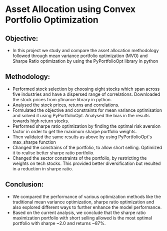 # Asset Allocation using Convex Portfolio Optimization

## Objective: 
- In this project we study and compare the asset allocation methodology followed through mean variance portfolio optimization (MVO) and Sharpe Ratio optimization by using the PyPortfolioOpt library in python 

## Methodology: 
- Performed stock selection by choosing eight stocks which span across five industries and have a dispersed range of correlations. Downloaded the stock prices from yfinance library in python. 
- Analysed the stock prices, returns and correlations. 
- Formulated the objective and constraints for mean variance optimisation and solved it using PyPortfolioOpt. Analysed the bias in the results towards high return stocks. 
- Performed sharpe ratio optimization by finding the optimal risk aversion factor in order to get the maximum sharpe portfolio weights. 
- Then validated the same results as above by using PyPortfolioOpt's max_sharpe function 
- Changed the constrains of the portfolio, to allow short selling. Optimized it to realise better sharpe ratio portfolio. 
- Changed the sector constraints of the portfolio, by restricting the weights on tech stocks. This provided better diversification but resulted in a reduction in sharpe ratio. 

## Conclusion: 
- We compared the performance of various optimization methods like the traditional mean variance optimization, sharpe ratio optimization and also explored different ways to further enhance the model performance.
- Based on the current analysis, we conclude that the sharpe ratio maximization portfolio with short selling allowed is the most optimal portfolio with sharpe ~2.0 and returns ~87%.
